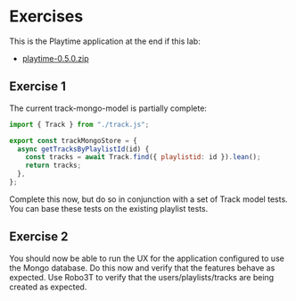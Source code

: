 # Exercises

This is the Playtime application at the end if this lab:

- [playtime-0.5.0.zip](archives/playtime-0.5.0.zip)

## Exercise 1

The current track-mongo-model is partially complete:

~~~javascript
import { Track } from "./track.js";

export const trackMongoStore = {
  async getTracksByPlaylistId(id) {
    const tracks = await Track.find({ playlistid: id }).lean();
    return tracks;
  },
};
~~~

Complete this now, but do so in conjunction with a set of Track model tests. You can base these tests on the existing playlist tests.

## Exercise 2

You should now be able to run the UX for the application configured to use the Mongo database. Do this now and verify that the features behave as expected. Use Robo3T to verify that the users/playlists/tracks are being created as expected.
